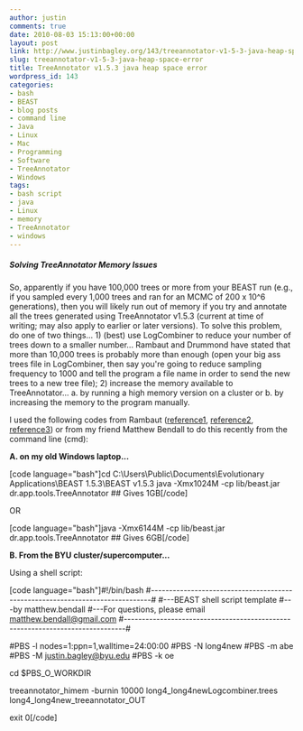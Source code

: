 ```yaml
---
author: justin
comments: true
date: 2010-08-03 15:13:00+00:00
layout: post
link: http://www.justinbagley.org/143/treeannotator-v1-5-3-java-heap-space-error
slug: treeannotator-v1-5-3-java-heap-space-error
title: TreeAnnotator v1.5.3 java heap space error
wordpress_id: 143
categories:
- bash
- BEAST
- blog posts
- command line
- Java
- Linux
- Mac
- Programming
- Software
- TreeAnnotator
- Windows
tags:
- bash script
- java
- Linux
- memory
- TreeAnnotator
- windows
---
```


##### Solving TreeAnnotator Memory Issues




So, apparently if you have 100,000 trees or more from your BEAST run (e.g., if you sampled every 1,000 trees and ran for an MCMC of 200 x 10^6 generations), then you will likely run out of memory if you try and annotate all the trees generated using TreeAnnotator v1.5.3 (current at time of writing; may also apply to earlier or later versions). To solve this problem, do one of two things... 1) (best) use LogCombiner to reduce your number of trees down to a smaller number... Rambaut and Drummond have stated that more than 10,000 trees is probably more than enough (open your big ass trees file in LogCombiner, then say you're going to reduce sampling frequency to 1000 and tell the program a file name in order to send the new trees to a new tree file); 2) increase the memory available to TreeAnnotator... a. by running a high memory version on a cluster or b. by increasing the memory to the program manually.







I used the following codes from Rambaut ([reference1](http://groups.google.com/group/beast-users/browse_thread/thread/f622d47b84878b10/af6de616c68fc5a7), [reference2](http://markmail.org/message/civhrqnevnrqxu26), [reference3](http://beast.bio.ed.ac.uk/Increasing_Memory_Usage)) or from my friend Matthew Bendall to do this recently from the command line (cmd):










**A. on my old Windows laptop...**












[code language="bash"]cd C:\Users\Public\Documents\Evolutionary Applications\BEAST 1.5.3\BEAST v1.5.3
java -Xmx1024M -cp lib/beast.jar dr.app.tools.TreeAnnotator ## Gives 1GB[/code]












OR











[code language="bash"]java -Xmx6144M -cp lib/beast.jar dr.app.tools.TreeAnnotator ## Gives 6GB[/code]











**B. From the BYU cluster/supercomputer...**




Using a shell script:










[code language="bash"]#!/bin/bash
#------------------------------------------------------------------------------#
#---BEAST shell script template
#---by matthew.bendall
#---For questions, please email matthew.bendall@gmail.com
#------------------------------------------------------------------------------#

#PBS -l nodes=1:ppn=1,walltime=24:00:00
#PBS -N long4new
#PBS -m abe
#PBS -M justin.bagley@byu.edu
#PBS -k oe

cd $PBS_O_WORKDIR

treeannotator_himem -burnin 10000 long4_long4newLogcombiner.trees long4_long4new_treeannotator_OUT

exit 0[/code]







